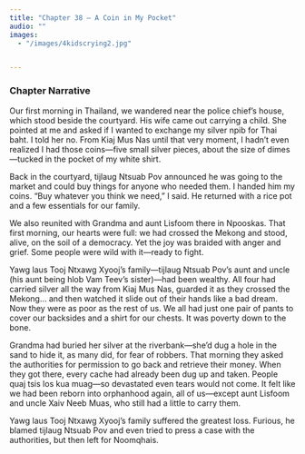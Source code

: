 ```yaml
---
title: "Chapter 38 — A Coin in My Pocket"
audio: ""
images:
  - "/images/4kidscrying2.jpg"


---
```


### Chapter Narrative

Our first morning in Thailand, we wandered near the police chief’s house, which stood beside the courtyard. His wife came out carrying a child. She pointed at me and asked if I wanted to exchange my silver npib for Thai baht. I told her no. From Kiaj Mus Nas until that very moment, I hadn’t even realized I had those coins—five small silver pieces, about the size of dimes—tucked in the pocket of my white shirt.

Back in the courtyard, tijlaug Ntsuab Pov announced he was going to the market and could buy things for anyone who needed them. I handed him my coins. “Buy whatever you think we need,” I said. He returned with a rice pot and a few essentials for our family.

We also reunited with Grandma and aunt Lisfoom there in Npooskas. That first morning, our hearts were full: we had crossed the Mekong and stood, alive, on the soil of a democracy. Yet the joy was braided with anger and grief. Some people were wild with it—ready to fight.

Yawg laus Tooj Ntxawg Xyooj’s family—tijlaug Ntsuab Pov’s aunt and uncle (his aunt being hlob Vam Teev’s sister)—had been wealthy. All four had carried silver all the way from Kiaj Mus Nas, guarded it as they crossed the Mekong… and then watched it slide out of their hands like a bad dream. Now they were as poor as the rest of us. We all had just one pair of pants to cover our backsides and a shirt for our chests. It was poverty down to the bone.

Grandma had buried her silver at the riverbank—she’d dug a hole in the sand to hide it, as many did, for fear of robbers. That morning they asked the authorities for permission to go back and retrieve their money. When they got there, every cache had already been dug up and taken. People quaj tsis los kua muag—so devastated even tears would not come. It felt like we had been reborn into orphanhood again, all of us—except aunt Lisfoom and uncle Xaiv Neeb Muas, who still had a little to carry them.

Yawg laus Tooj Ntxawg Xyooj’s family suffered the greatest loss. Furious, he blamed tijlaug Ntsuab Pov and even tried to press a case with the authorities, but then left for Noomqhais.
